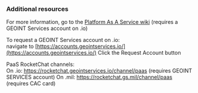 ### Additional resources

For more information, go to the [Platform As A Service wiki](https://redmine.devops.geointservices.io/projects/platform-as-a-service/wiki)
(requires a GEOINT Services account on .io)

To request a GEOINT Services account on .io:  
   navigate to [https://accounts.geointservices.io/](https://accounts.geointservices.io/)
   Click the Request Account button
   
PaaS RocketChat channels:  
   On .io: https://rocketchat.geointservices.io/channel/paas (requires GEOINT SERVICES account)
   On .mil: https://rocketchat.gs.mil/channel/paas (requires CAC card)
   
   
